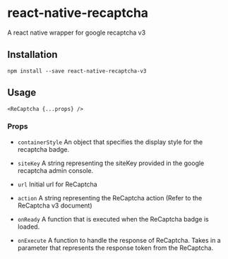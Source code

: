 # react-native-recaptcha
A react native wrapper for google recaptcha v3

## Installation
```
npm install --save react-native-recaptcha-v3
```

## Usage
```
<ReCaptcha {...props} />
```

### Props

* `containerStyle` An object that specifies the display style for the recaptcha badge.

* `siteKey` A string representing the siteKey provided in the google recaptcha admin console.

* `url` Initial url for ReCaptcha

* `action` A string representing the ReCaptcha action (Refer to the ReCaptcha v3 document)

* `onReady` A function that is executed when the ReCaptcha badge is loaded.

* `onExecute` A function to handle the response of ReCaptcha. Takes in a parameter that represents the
response token from the ReCaptcha.
